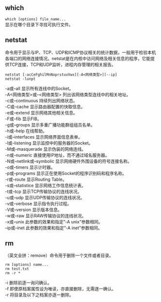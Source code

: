 ## which
`which [options] file_name...`  
显示在哪个目录下寻找可执行文件。  

## netstat
命令用于显示与IP、TCP、UDP和ICMP协议相关的统计数据，一般用于检验本机各端口的网络连接情况。netstat是在内核中访问网络及相关信息的程序，它能提供TCP连接，TCP和UDP监听，进程内存管理的相关报告。  

```shell
netstat [-acCeFghilMnNoprstuvVwx][-A<网络类型>][--ip]
netstat -lunpt
```

-a或–all 显示所有连线中的Socket。  
-A<网络类型>或–<网络类型> 列出该网络类型连线中的相关地址。  
-c或–continuous 持续列出网络状态。  
-C或–cache 显示路由器配置的快取信息。  
-e或–extend 显示网络其他相关信息。  
-F或–fib 显示FIB。  
-g或–groups 显示多重广播功能群组组员名单。  
-h或–help 在线帮助。  
-i或–interfaces 显示网络界面信息表单。  
-l或–listening 显示监控中的服务器的Socket。  
-M或–masquerade 显示伪装的网络连线。  
-n或–numeric 直接使用IP地址，而不通过域名服务器。  
-N或–netlink或–symbolic 显示网络硬件外围设备的符号连接名称。  
-o或–timers 显示计时器。  
-p或–programs 显示正在使用Socket的程序识别码和程序名称。  
-r或–route 显示Routing Table。  
-s或–statistice 显示网络工作信息统计表。  
-t或–tcp 显示TCP传输协议的连线状况。  
-u或–udp 显示UDP传输协议的连线状况。  
-v或–verbose 显示指令执行过程。  
-V或–version 显示版本信息。  
-w或–raw 显示RAW传输协议的连线状况。  
-x或–unix 此参数的效果和指定”-A unix”参数相同。  
–ip或–inet 此参数的效果和指定”-A inet”参数相同。  

## rm

（英文全拼：remove）命令用于删除一个文件或者目录。
```
rm [options] name...
rm test.txt 
rm -r * 
```

-i 删除前逐一询问确认。  
-f 即使原档案属性设为唯读，亦直接删除，无需逐一确认。  
-r 将目录及以下之档案亦逐一删除。  
